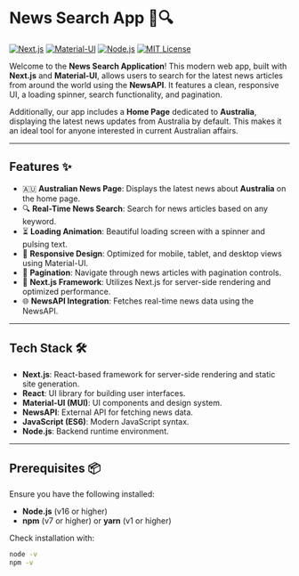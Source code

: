 # News Search App 📰🔍

[![Next.js](https://img.shields.io/badge/Next.js-v13+-blue)](https://nextjs.org/)
[![Material-UI](https://img.shields.io/badge/Material--UI-v5-blue)](https://mui.com/)
[![Node.js](https://img.shields.io/badge/Node.js-v16+-green)](https://nodejs.org/)
[![MIT License](https://img.shields.io/badge/License-MIT-yellow)](https://opensource.org/licenses/MIT)

Welcome to the **News Search Application**! This modern web app, built with **Next.js** and **Material-UI**, allows users to search for the latest news articles from around the world using the **NewsAPI**. It features a clean, responsive UI, a loading spinner, search functionality, and pagination.

Additionally, our app includes a **Home Page** dedicated to **Australia**, displaying the latest news updates from Australia by default. This makes it an ideal tool for anyone interested in current Australian affairs.

---

## Features ✨

- 🇦🇺 **Australian News Page**: Displays the latest news about **Australia** on the home page.
- 🔍 **Real-Time News Search**: Search for news articles based on any keyword.
- ⏳ **Loading Animation**: Beautiful loading screen with a spinner and pulsing text.
- 📱 **Responsive Design**: Optimized for mobile, tablet, and desktop views using Material-UI.
- 📄 **Pagination**: Navigate through news articles with pagination controls.
- 🚀 **Next.js Framework**: Utilizes Next.js for server-side rendering and optimized performance.
- 🌐 **NewsAPI Integration**: Fetches real-time news data using the NewsAPI.

---

## Tech Stack 🛠️

- **Next.js**: React-based framework for server-side rendering and static site generation.
- **React**: UI library for building user interfaces.
- **Material-UI (MUI)**: UI components and design system.
- **NewsAPI**: External API for fetching news data.
- **JavaScript (ES6)**: Modern JavaScript syntax.
- **Node.js**: Backend runtime environment.

---

## Prerequisites 📦

Ensure you have the following installed:

- **Node.js** (v16 or higher)
- **npm** (v7 or higher) or **yarn** (v1 or higher)

Check installation with:

```bash
node -v
npm -v
